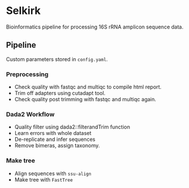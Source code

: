 # Selkirk

Bioinformatics pipeline for processing 16S rRNA amplicon sequence data.

## Pipeline

Custom parameters stored in `config.yaml`.

### Preprocessing

* Check quality with fastqc and multiqc to compile html report.
* Trim off adapters using cutadapt tool.
* Check quality post trimming with fastqc and multiqc again. 

### Dada2 Workflow

* Quality filter using dada2::filterandTrim function
* Learn errors with whole dataset
* De-replicate and infer sequences
* Remove bimeras, assign taxonomy.

### Make tree

* Align sequences with `ssu-align`
* Make tree with `FastTree`
